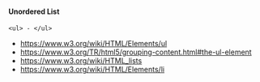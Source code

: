 #### Unordered List
```
<ul> - </ul>
```

* https://www.w3.org/wiki/HTML/Elements/ul
* https://www.w3.org/TR/html5/grouping-content.html#the-ul-element
* https://www.w3.org/wiki/HTML_lists
* https://www.w3.org/wiki/HTML/Elements/li
